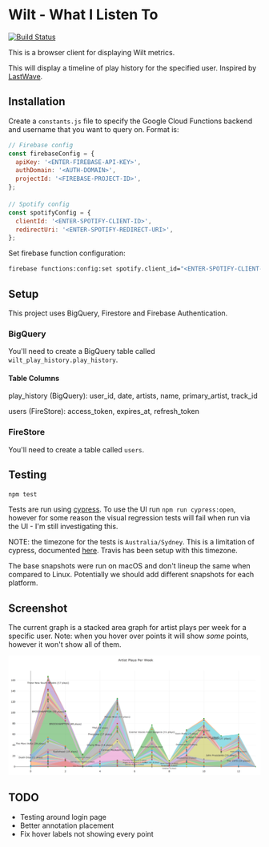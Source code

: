 # Wilt - What I Listen To

[![Build Status](https://travis-ci.org/oliveroneill/wilt.svg?branch=master)](https://travis-ci.org/oliveroneill/wilt)

This is a browser client for displaying Wilt metrics.

This will display a timeline of play history for the specified user.
Inspired by [LastWave](https://github.com/taurheim/LastWave).

## Installation
Create a `constants.js` file to specify the Google Cloud Functions backend and
username that you want to query on.
Format is:
```javascript
// Firebase config
const firebaseConfig = {
  apiKey: '<ENTER-FIREBASE-API-KEY>',
  authDomain: '<AUTH-DOMAIN>',
  projectId: '<FIREBASE-PROJECT-ID>',
};

// Spotify config
const spotifyConfig = {
  clientId: '<ENTER-SPOTIFY-CLIENT-ID>',
  redirectUri: '<ENTER-SPOTIFY-REDIRECT-URI>',
};
```

Set firebase function configuration:
```bash
firebase functions:config:set spotify.client_id="<ENTER-SPOTIFY-CLIENT-ID>" spotify.client_secret="<ENTER-SPOTIFY-CLIENT-SECRET>"
```

## Setup
This project uses BigQuery, Firestore and Firebase Authentication.

### BigQuery
You'll need to create a BigQuery table called `wilt_play_history.play_history`.

#### Table Columns
play_history (BigQuery): user_id, date, artists, name, primary_artist, track_id

users (FireStore): access_token, expires_at, refresh_token

### FireStore
You'll need to create a table called `users`.


## Testing
```bash
npm test
```
Tests are run using [cypress](https://www.cypress.io/).
To use the UI run `npm run cypress:open`, however for some reason the
visual regression tests will fail when run via the UI - I'm still investigating
this.

NOTE: the timezone for the tests is `Australia/Sydney`. This is a limitation of
cypress, documented [here](https://github.com/cypress-io/cypress/issues/1043).
Travis has been setup with this timezone.

The base snapshots were run on macOS and don't lineup the same when compared to
Linux. Potentially we should add different snapshots for each platform.

## Screenshot
The current graph is a stacked area graph for artist plays per week for a
specific user. Note: when you hover over points it will show *some*
points, however it won't show all of them.

![My play history](screenshot.png)

## TODO
- Testing around login page
- Better annotation placement
- Fix hover labels not showing every point

